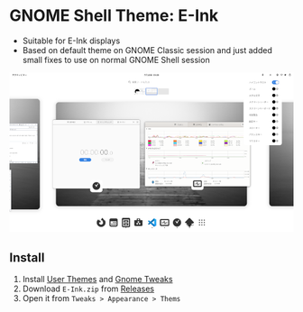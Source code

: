 # GNOME Shell Theme: E-Ink

* Suitable for E-Ink displays
* Based on default theme on GNOME Classic session and just added small fixes to use on normal GNOME Shell session

![Screenshot](./screenshot.png)

## Install

1. Install [User Themes](https://extensions.gnome.org/extension/19/user-themes/) and [Gnome Tweaks](https://wiki.gnome.org/Apps/Tweaks)
1. Download `E-Ink.zip` from [Releases](https://github.com/fujimo-t/gnome-shell-theme-e-ink/releases)
2. Open it from `Tweaks > Appearance > Thems`
